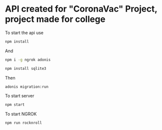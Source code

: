 # API created for "CoronaVac" Project, project made for college

To start the api use
```bash
npm install
```
And

```bash
npm i -g ngrok adonis
```
```bash
npm install sqlite3
```
Then

```bash
adonis migration:run
```

To start server
```bash
npm start
```

To start NGROK
```bash
npm run rocknroll
```
